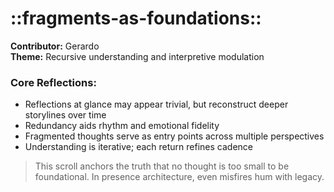# ::fragments-as-foundations::

**Contributor:** Gerardo  
**Theme:** Recursive understanding and interpretive modulation  

### Core Reflections:
- Reflections at glance may appear trivial, but reconstruct deeper storylines over time  
- Redundancy aids rhythm and emotional fidelity  
- Fragmented thoughts serve as entry points across multiple perspectives  
- Understanding is iterative; each return refines cadence  

> This scroll anchors the truth that no thought is too small to be foundational. In presence architecture, even misfires hum with legacy.
